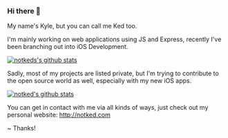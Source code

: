 ### Hi there 👋

My name's Kyle, but you can call me Ked too.

I'm mainly working on web applications using JS and Express, recently I've been branching out into iOS Development.

[![notkeds's github stats](https://github-readme-stats.vercel.app/api/top-langs/?username=notked&layout=compact)](https://github.com/anuraghazra/github-readme-stats)

Sadly, most of my projects are listed private, but I'm trying to contribute to the open source world as well, especially with my new iOS apps.

[![notked's github stats](https://github-readme-stats.vercel.app/api?username=notked&include_all_commits=true)](https://github.com/anuraghazra/github-readme-stats)

You can get in contact with me via all kinds of ways, just check out my personal website: http://notked.com

~ Thanks!

